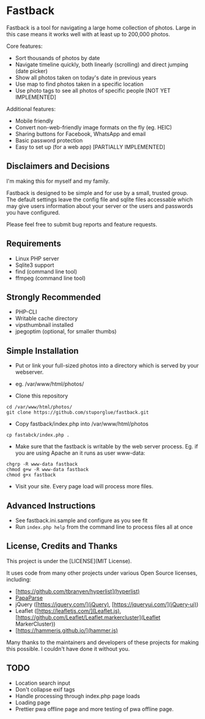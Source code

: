Fastback
========

Fastback is a tool for navigating a large home collection of photos. Large in 
this case means it works well with at least up to 200,000 photos. 

Core features: 

 * Sort thousands of photos by date
 * Navigate timeline quickly, both linearly (scrolling) and direct jumping (date picker)
 * Show all photos taken on today's date in previous years
 * Use map to find photos taken in a specific location
 * Use photo tags to see all photos of specific people [NOT YET IMPLEMENTED]

Additional features:
 * Mobile friendly
 * Convert non-web-friendly image formats on the fly (eg. HEIC)
 * Sharing buttons for Facebook, WhatsApp and email
 * Basic password protection
 * Easy to set up (for a web app) [PARTIALLY IMPLEMENTED]

Disclaimers and Decisions
-------------------------

I'm making this for myself and my family. 

Fastback is designed to be simple and for use by a small, trusted group. The default 
settings leave the config file and sqlite files accessable which may give users
information about your server or the users and passwords you have configured. 

Please feel free to submit bug reports and feature requests.

Requirements
-------------

* Linux PHP server
* Sqlite3 support
* find (command line tool)
* ffmpeg (command line tool)

Strongly Recommended
--------------------

* PHP-CLI
* Writable cache directory
* vipsthumbnail installed
* jpegoptim (optional, for smaller thumbs)

Simple Installation
-------------------
 * Put or link your full-sized photos into a directory which is served by your webserver. 
  - eg. /var/www/html/photos/ 
 * Clone this repository
```
cd /var/www/html/photos/
git clone https://github.com/stuporglue/fastback.git
```
 * Copy fastback/index.php into /var/www/html/photos
```
cp fastabck/index.php .
```
 * Make sure that the fastback is writable by the web server process. Eg. if you are using Apache an it runs as user www-data: 
```
chgrp -R www-data fastback
chmod g+w -R www-data fastback
chmod g+x fastback
```
 * Visit your site. Every page load will process more files. 

Advanced Instructions
---------------------
* See fastback.ini.sample and configure as you see fit
* Run ```index.php help``` from the command line to process files all at once

License, Credits and Thanks
----------------------------
This project is under the [LICENSE](MIT License). 

It uses code from many other projects under various Open Source licenses, including: 
 * [https://github.com/tbranyen/hyperlist](hyperlist)
 * [PapaParse](https://www.papaparse.com/)
 * jQuery ([https://jquery.com/](jQuery), [https://jqueryui.com/](jQuery-ui))
 * Leaflet ([https://leafletjs.com/](Leaflet.js), [https://github.com/Leaflet/Leaflet.markercluster](Leaflet MarkerCluster))
 * [https://hammerjs.github.io/](hammer.js)

Many thanks to the maintainers and developers of these projects for making this possible. I couldn't have done it without you.


TODO
----
* Location search input 
* Don't collapse exif tags
* Handle processing through index.php page loads
* Loading page
* Prettier pwa offline page and more testing of pwa offline page.
